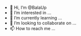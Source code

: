 - 👋 Hi, I’m @BalaUp
- 👀 I’m interested in ...
- 🌱 I’m currently learning ...
- 💞️ I’m looking to collaborate on ...
- 📫 How to reach me ...

<!---
BalaUp/BalaUp is a ✨ special ✨ repository because its `README.md` (this file) appears on your GitHub profile.
You can click the Preview link to take a look at your changes.
--->
